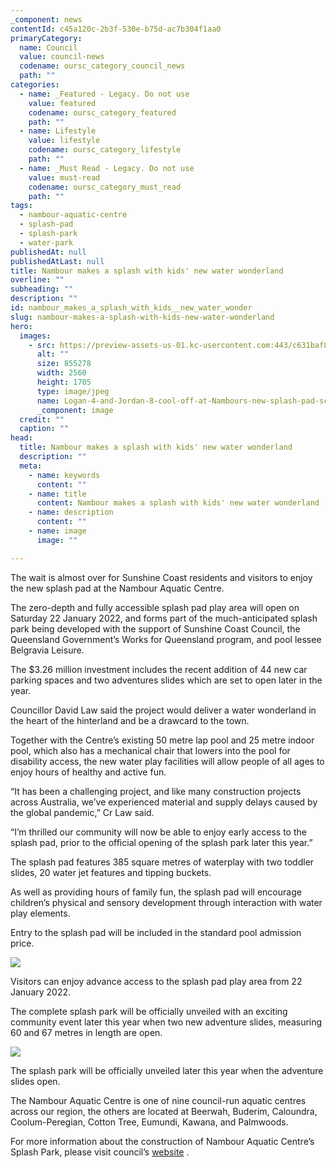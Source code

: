 ```yaml
---
_component: news
contentId: c45a120c-2b3f-530e-b75d-ac7b304f1aa0
primaryCategory:
  name: Council
  value: council-news
  codename: oursc_category_council_news
  path: ""
categories:
  - name: _Featured - Legacy. Do not use
    value: featured
    codename: oursc_category_featured
    path: ""
  - name: Lifestyle
    value: lifestyle
    codename: oursc_category_lifestyle
    path: ""
  - name: _Must Read - Legacy. Do not use
    value: must-read
    codename: oursc_category_must_read
    path: ""
tags:
  - nambour-aquatic-centre
  - splash-pad
  - splash-park
  - water-park
publishedAt: null
publishedAtLast: null
title: Nambour makes a splash with kids' new water wonderland
overline: ""
subheading: ""
description: ""
id: nambour_makes_a_splash_with_kids__new_water_wonder
slug: nambour-makes-a-splash-with-kids-new-water-wonderland
hero:
  images:
    - src: https://preview-assets-us-01.kc-usercontent.com:443/c631baf8-1b46-001f-580c-d0001b68b4a8/bab64ef9-5e2d-4eb3-bd1d-ad6e9d4953a6/Logan-4-and-Jordan-8-cool-off-at-Nambours-new-splash-pad-scaled.jpg
      alt: ""
      size: 855278
      width: 2560
      height: 1705
      type: image/jpeg
      name: Logan-4-and-Jordan-8-cool-off-at-Nambours-new-splash-pad-scaled.jpg
      _component: image
  credit: ""
  caption: ""
head:
  title: Nambour makes a splash with kids' new water wonderland
  description: ""
  meta:
    - name: keywords
      content: ""
    - name: title
      content: Nambour makes a splash with kids' new water wonderland
    - name: description
      content: ""
    - name: image
      image: ""

---
```

The wait is almost over for Sunshine Coast residents and visitors to enjoy the new splash pad at the Nambour Aquatic Centre.

The zero-depth and fully accessible splash pad play area will open on Saturday 22 January 2022, and forms part of the much-anticipated splash park being developed with the support of Sunshine Coast Council, the Queensland Government’s Works for Queensland program, and pool lessee Belgravia Leisure.

The $3.26 million investment includes the recent addition of 44 new car parking spaces and two adventures slides which are set to open later in the year.

Councillor David Law said the project would deliver a water wonderland in the heart of the hinterland and be a drawcard to the town.

Together with the Centre’s existing 50 metre lap pool and 25 metre indoor pool, which also has a mechanical chair that lowers into the pool for disability access, the new water play facilities will allow people of all ages to enjoy hours of healthy and active fun.

“It has been a challenging project, and like many construction projects across Australia, we’ve experienced material and supply delays caused by the global pandemic,” Cr Law said.

“I’m thrilled our community will now be able to enjoy early access to the splash pad, prior to the official opening of the splash park later this year.”

The splash pad features 385 square metres of waterplay with two toddler slides, 20 water jet features and tipping buckets.

As well as providing hours of family fun, the splash pad will encourage children’s physical and sensory development through interaction with water play elements.

Entry to the splash pad will be included in the standard pool admission price.

![](https://preview-assets-us-01.kc-usercontent.com:443/c631baf8-1b46-001f-580c-d0001b68b4a8/85a0b4ea-c8b0-444a-9314-003e0da11e19/Render-1a-Splash-Pad.png)

Visitors can enjoy advance access to the splash pad play area from 22 January 2022.

The complete splash park will be officially unveiled with an exciting community event later this year when two new adventure slides, measuring 60 and 67 metres in length are open.

![](https://preview-assets-us-01.kc-usercontent.com:443/c631baf8-1b46-001f-580c-d0001b68b4a8/600d8475-a3f1-412f-83a9-598c4d3b5112/Render-2-Adventure-Slides-1024x580.png)

The splash park will be officially unveiled later this year when the adventure slides open.

The Nambour Aquatic Centre is one of nine council-run aquatic centres across our region, the others are located at Beerwah, Buderim, Caloundra, Coolum-Peregian, Cotton Tree, Eumundi, Kawana, and Palmwoods.

For more information about the construction of Nambour Aquatic Centre’s Splash Park, please visit council’s [website](https://www.sunshinecoast.qld.gov.au/Experience-Sunshine-Coast/Sports-and-Leisure/Aquatic-Centres-and-Pools/Nambour-Aquatic-Centre)
.
